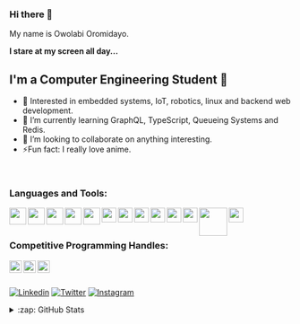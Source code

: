 ### Hi there 👋

My name is Owolabi Oromidayo.

<strong>I stare at my screen all day...</strong> <br>



## I'm a Computer Engineering Student 🚀

- 🎇 Interested in embedded systems, IoT, robotics, linux and backend web development.
- 🌱 I’m currently learning GraphQL, TypeScript, Queueing Systems and Redis.
- 👯 I’m looking to collaborate on anything interesting.
- ⚡Fun fact: I really love anime.


<br />

### Languages and Tools:

<img align="left" width="30px" src="https://img-0.journaldunet.com/3UIcNSjWcq-tBa0f4GZFguwrmDM=/1280x/smart/d14dfaf85798491f8a14d8a20be4c357/ccmcms-jdn/11458235.jpg" />
<img align="left" width="30px" src="https://github.com/owolabioromidayo/owolabioromidayo/blob/main/c.png" />
<img align="left" width="30px" src="https://github.com/owolabioromidayo/owolabioromidayo/blob/main/cpp.png" />
<img align="left"  width="30px" src="https://github.com/owolabioromidayo/owolabioromidayo/blob/main/python.jpg" />
<img align="left" width="30px" src="https://github.com/owolabioromidayo/owolabioromidayo/blob/main/flask.png" />
<img align="left" width="26px" src="https://github.com/owolabioromidayo/owolabioromidayo/blob/main/nodejs.png" />
<img align="left" width="26px" src="https://github.com/owolabioromidayo/owolabioromidayo/blob/main/ubuntu.png" />
<img align="left" width="26px" src="https://github.com/owolabioromidayo/owolabioromidayo/blob/main/git.png" />
<img align="left" width="26px" src="https://github.com/owolabioromidayo/owolabioromidayo/blob/main/html.png" />
<img align="left" width="26px" src="https://github.com/owolabioromidayo/owolabioromidayo/blob/main/css.png" />
<img align="left" width="26px" src="https://github.com/owolabioromidayo/owolabioromidayo/blob/main/js.png" />
<img align="left" width="50px" src="https://github.com/owolabioromidayo/owolabioromidayo/blob/main/react.png" />
<img align="left" width="26px" src="https://github.com/owolabioromidayo/owolabioromidayo/blob/main/redux.png" />






<br />
<br />



### Competitive Programming Handles:

<a href="https://www.hackerrank.com/owolabi_oromida1" target="_blank"><img align="left" width="22px" src="https://github.com/owolabioromidayo/owolabioromidayo/blob/main/hackerrank.png" /> </a>

<a href="https://www.codewars.com/users/owolabioromidayo" target="_blank"><img align="left" width="22px" src="https://github.com/owolabioromidayo/owolabioromidayo/blob/main/codewars.png" /> </a>

<a href="https://leetcode.com/owolabi_oromidayo/" target="_blank"><img align="left" width="22px" src="https://github.com/owolabioromidayo/owolabioromidayo/blob/main/leetcode.png" /> </a>



<br /><br />





[![Linkedin](https://img.shields.io/badge/LinkedIn-blue.svg?style=for-the-badge&logo=linkedin)](https://www.linkedin.com/in/oromidayo-owolabi-2792a9191/)
[![Twitter](https://img.shields.io/badge/Twitter-skyblue.svg?style=for-the-badge&logo=twitter)](https://twitter.com/thisisnotdayo)
[![Instagram](https://img.shields.io/badge/Instagram-gray.svg?style=for-the-badge&logo=instagram)](https://www.instagram.com/definitelynotdayo)



<details>
  <summary>:zap: GitHub Stats</summary>

  <img align="left" alt="Dayo's GitHub Stats" src="https://github-readme-stats.vercel.app/api?username=owolabioromidayo&show_icons=true&count_private=true&include_all_commits=true" />
  <img align="center" src="https://github-readme-stats.vercel.app/api/top-langs/?username=owolabioromidayo&layout=compact&theme=material-palenight" />
</details>

<br />
<br />

